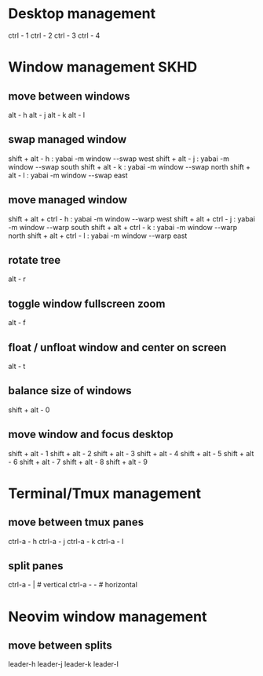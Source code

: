 # Desktop management
ctrl - 1
ctrl - 2
ctrl - 3
ctrl - 4

# Window management SKHD

## move between windows
alt - h 
alt - j
alt - k
alt - l

## swap managed window
shift + alt - h : yabai -m window --swap west
shift + alt - j : yabai -m window --swap south
shift + alt - k : yabai -m window --swap north
shift + alt - l : yabai -m window --swap east

## move managed window
shift + alt + ctrl - h : yabai -m window --warp west
shift + alt + ctrl - j : yabai -m window --warp south
shift + alt + ctrl - k : yabai -m window --warp north
shift + alt + ctrl - l : yabai -m window --warp east

## rotate tree
alt - r

## toggle window fullscreen zoom
alt - f

## float / unfloat window and center on screen
alt - t

## balance size of windows
shift + alt - 0

## move window and focus desktop
shift + alt - 1 
shift + alt - 2 
shift + alt - 3
shift + alt - 4
shift + alt - 5
shift + alt - 6
shift + alt - 7
shift + alt - 8
shift + alt - 9

# Terminal/Tmux management

## move between tmux panes
ctrl-a - h
ctrl-a - j
ctrl-a - k
ctrl-a - l

## split panes
ctrl-a - | # vertical
ctrl-a - - # horizontal

# Neovim window management

## move between splits

leader-h
leader-j
leader-k
leader-l
